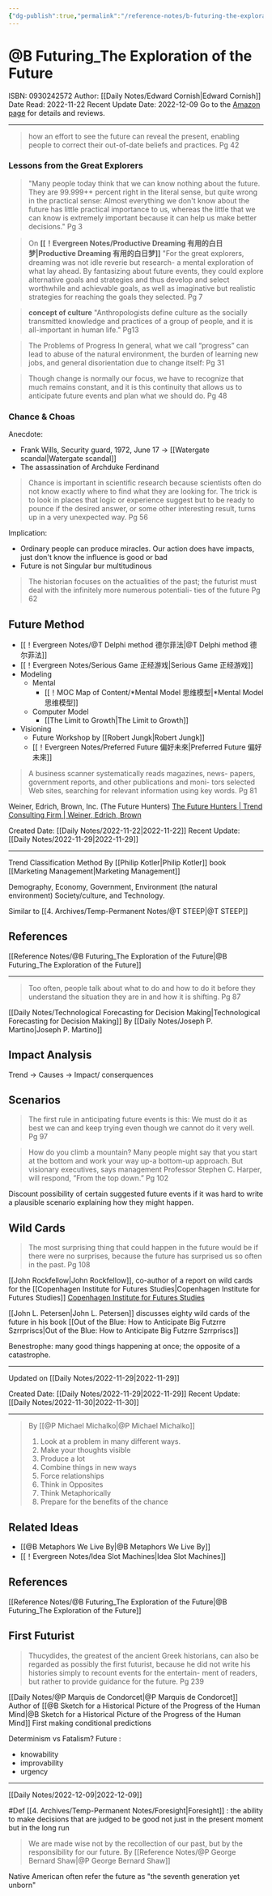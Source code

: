 ```yaml
---
{"dg-publish":true,"permalink":"/reference-notes/b-futuring-the-exploration-of-the-future/"}
---
```



# @B Futuring_The Exploration of the Future
ISBN: 0930242572
Author: [[Daily Notes/Edward Cornish\|Edward Cornish]]
Date Read: 2022-11-22
Recent Update Date: 2022-12-09
Go to the [Amazon page](https://www.amazon.co.uk/Futuring-Exploration-Future-Edward-Cornish-ebook/dp/B002CQTLG4#detailBullets_feature_div) for details and reviews.

---

>  how an effort to see the future can reveal the present, enabling people to correct their out-of-date beliefs and practices.
>  Pg 42

### Lessons from the Great Explorers
> "Many people today think that we can know nothing about the future. They are 99.999++ percent right in the literal sense, but quite wrong in the practical sense: Almost everything we don't know about the future has little practical importance to us, whereas the little that we can know is extremely important because it can help us make better decisions."
> Pg 3


> On **[[！Evergreen Notes/Productive Dreaming 有用的白日梦\|Productive Dreaming 有用的白日梦]]**
> "For the great explorers, dreaming was not idle reverie but research- a mental exploration of what lay ahead. By fantasizing about future events, they could explore alternative goals and strategies and thus develop and select worthwhile and achievable goals, as well as imaginative but realistic strategies for reaching the goals they selected.
> Pg 7

> **concept of culture**
> "Anthropologists define culture as the socially transmitted knowledge and practices of a group of people, and it is all-important in human life."
> Pg13

> The Problems of Progress
> In general, what we call “progress” can lead to abuse of the natural environment, the burden of learning new jobs, and general disorientation due to change itself:
> Pg 31

> Though change is normally our focus, we have to recognize that much remains constant, and it is this continuity that allows us to anticipate future events and plan what we should do.
> Pg 48


### Chance & Choas
Anecdote: 
- Frank Wills, Security guard, 1972, June 17 -> [[Watergate scandal\|Watergate scandal]]
- The assassination of Archduke Ferdinand

> Chance is important in scientific research because scientists often do not know exactly where to find what they are looking for. The trick is to look in places that logic or experience suggest but to be ready to pounce if the desired answer, or some other interesting result, turns up in a very unexpected way.
> Pg 56

Implication: 
- Ordinary people can produce miracles. Our action does have impacts, just don't know the influence is good or bad
- Future is not Singular bur multitudinous

> The historian focuses on the actualities of the past; the futurist must deal with the infinitely more numerous potentiali- ties of the future
> Pg 62

## Future Method
- [[！Evergreen Notes/@T Delphi method 德尔菲法\|@T Delphi method 德尔菲法]]
- [[！Evergreen Notes/Serious Game 正经游戏\|Serious Game 正经游戏]] 
- Modeling
	- Mental
		- [[！MOC Map of Content/*Mental Model 思维模型\|*Mental Model 思维模型]]
	- Computer Model
		- [[The Limit to Growth\|The Limit to Growth]] 
- Visioning
	- Future Workshop by [[Robert Jungk\|Robert Jungk]]
	- [[！Evergreen Notes/Preferred Future 偏好未來\|Preferred Future 偏好未來]] 

> A business scanner systematically reads magazines, news- papers, government reports, and other publications and moni- tors selected Web sites, searching for relevant information using key words.
> Pg 81

Weiner, Edrich, Brown, Inc. (The Future Hunters)
[The Future Hunters | Trend Consulting Firm | Weiner, Edrich, Brown](https://thefuturehunters.com)


<div class="transclusion internal-embed is-loaded"><div class="markdown-embed">





Created Date: [[Daily Notes/2022-11-22\|2022-11-22]]
Recent Update: [[Daily Notes/2022-11-29\|2022-11-29]]

---
Trend Classification Method
By [[Philip Kotler\|Philip Kotler]] book [[Marketing Management\|Marketing Management]]

Demography, 
Economy, 
Government, 
Environment (the natural environment)
Society/culture, and 
Technology.

Similar to [[4. Archives/Temp-Permanent Notes/@T STEEP\|@T STEEP]]



## References
[[Reference Notes/@B Futuring_The Exploration of the Future\|@B Futuring_The Exploration of the Future]]


</div></div>
 


---
> Too often, people talk about what to do and how to do it before they understand the situation they are in and how it is shifting.
> Pg 87

[[Daily Notes/Technological Forecasting for Decision Making\|Technological Forecasting for Decision Making]] By [[Daily Notes/Joseph P. Martino\|Joseph P. Martino]]

## Impact Analysis
Trend 
-> Causes 
-> Impact/ conserquences

## Scenarios
> The first rule in anticipating future events is this: We must do it as best we can and keep trying even though we cannot do it very well.
> Pg 97

> How do you climb a mountain? Many people might say that you start at the bottom and work your way up-a bottom-up approach. But visionary executives, says management Professor Stephen C. Harper, will respond, ”From the top down.”
> Pg 102

Discount possibility of certain suggested future events if it was hard to write a plausible scenario explaining how they might happen.

## Wild Cards
> The most surprising thing that could happen in the future would be if there were no surprises, because the future has surprised us so often in the past. 
> Pg 108

[[John Rockfellow\|John Rockfellow]], co-author of a report on wild cards for the [[Copenhagen Institute for Futures Studies\|Copenhagen Institute for Futures Studies]]
[Copenhagen Institute for Futures Studies](https://cifs.dk)

[[John L. Petersen\|John L. Petersen]] discusses eighty wild cards of the future in his book [[Out of the Blue: How to Anticipate Big Futzrre Szrrpriscs\|Out of the Blue: How to Anticipate Big Futzrre Szrrpriscs]]

Benestrophe: many good things happening at once; the opposite of a catastrophe. 

---
Updated on [[Daily Notes/2022-11-29\|2022-11-29]]

 
<div class="transclusion internal-embed is-loaded"><div class="markdown-embed">





Created Date: [[Daily Notes/2022-11-29\|2022-11-29]]
Recent Update: [[Daily Notes/2022-11-30\|2022-11-30]]

---
>By [[@P Michael Michalko\|@P Michael Michalko]]
>1. Look at a problem in many different ways.
>2. Make your thoughts visible
>3. Produce a lot
>4. Combine things in new ways
>5. Force relationships
>6. Think in Opposites
>7. Think Metaphorically
>8. Prepare for the benefits of the chance

## Related Ideas
- [[@B Metaphors We Live By\|@B Metaphors We Live By]]
- [[！Evergreen Notes/Idea Slot Machines\|Idea Slot Machines]]


## References
[[Reference Notes/@B Futuring_The Exploration of the Future\|@B Futuring_The Exploration of the Future]]


</div></div>
 


## First Futurist 
> Thucydides, the greatest of the ancient Greek historians, can also be regarded as possibly the first futurist, because he did not write his histories simply to recount events for the entertain- ment of readers, but rather to provide guidance for the future.
> Pg 239


[[Daily Notes/@P Marquis de Condorcet\|@P Marquis de Condorcet]]  
Author of [[@B Sketch for a Historical Picture of the Progress of the Human Mind\|@B Sketch for a Historical Picture of the Progress of the Human Mind]] 
First making conditional predictions 

Determinism vs Fatalism?
Future :
- knowability
- improvability
-  urgency

---
[[Daily Notes/2022-12-09\|2022-12-09]]

#Def [[4. Archives/Temp-Permanent Notes/Foresight\|Foresight]] :
the ability to make decisions that are judged to be good not just in the present moment but in the long run

> We are made wise not by the recollection of our past, but by the responsibility for our future. 
> By [[Reference Notes/@P George Bernard Shaw\|@P George Bernard Shaw]]

Native American often refer the future as "the seventh generation yet unborn"
